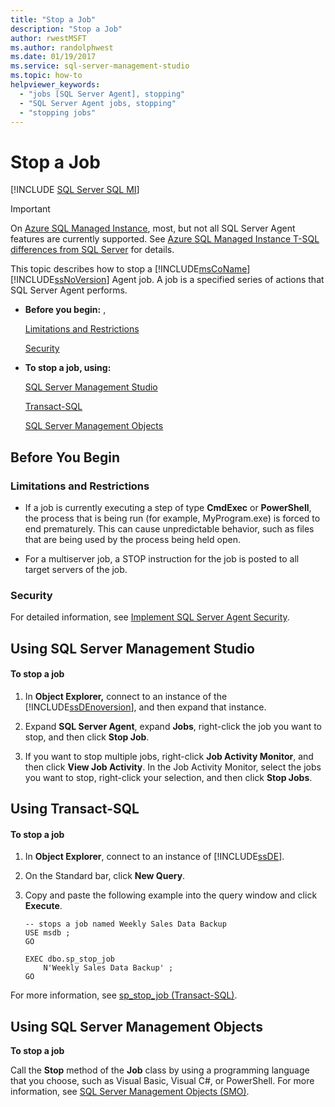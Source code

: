 ```yaml
---
title: "Stop a Job"
description: "Stop a Job"
author: rwestMSFT
ms.author: randolphwest
ms.date: 01/19/2017
ms.service: sql-server-management-studio
ms.topic: how-to
helpviewer_keywords:
  - "jobs [SQL Server Agent], stopping"
  - "SQL Server Agent jobs, stopping"
  - "stopping jobs"
---
```

# Stop a Job
[!INCLUDE [SQL Server SQL MI](../includes/applies-to-version/sql-asdbmi.md)]

> [!IMPORTANT]  
> On [Azure SQL Managed Instance](/azure/sql-database/sql-database-managed-instance), most, but not all SQL Server Agent features are currently supported. See [Azure SQL Managed Instance T-SQL differences from SQL Server](/azure/sql-database/sql-database-managed-instance-transact-sql-information#sql-server-agent) for details.

This topic describes how to stop a [!INCLUDE[msCoName](../includes/msconame-md.md)] [!INCLUDE[ssNoVersion](../includes/ssnoversion-md.md)] Agent job. A job is a specified series of actions that SQL Server Agent performs.  
  
-   **Before you begin:**  ,  
  
    [Limitations and Restrictions](#Restrictions)  
  
    [Security](#Security)  
  
-   **To stop a job, using:**  
  
    [SQL Server Management Studio](#SSMS)  
  
    [Transact-SQL](#TSQL)  
  
    [SQL Server Management Objects](#SMO)  
  
## <a name="BeforeYouBegin"></a>Before You Begin  
  
### <a name="Restrictions"></a>Limitations and Restrictions  
  
-   If a job is currently executing a step of type **CmdExec** or **PowerShell**, the process that is being run (for example, MyProgram.exe) is forced to end prematurely. This can cause unpredictable behavior, such as files that are being used by the process being held open.  
  
-   For a multiserver job, a STOP instruction for the job is posted to all target servers of the job.  
  
### <a name="Security"></a>Security  
For detailed information, see [Implement SQL Server Agent Security](implement-sql-server-agent-security.md).  
  
## <a name="SSMS"></a>Using SQL Server Management Studio  
  
#### To stop a job  
  
1.  In **Object Explorer,** connect to an instance of the [!INCLUDE[ssDEnoversion](../includes/ssdenoversion-md.md)], and then expand that instance.  
  
2.  Expand **SQL Server Agent**, expand **Jobs**, right-click the job you want to stop, and then click **Stop Job**.  
  
3.  If you want to stop multiple jobs, right-click **Job Activity Monitor**, and then click **View Job Activity**. In the Job Activity Monitor, select the jobs you want to stop, right-click your selection, and then click **Stop Jobs**.  
  
## <a name="TSQL"></a>Using Transact-SQL  
  
#### To stop a job  
  
1.  In **Object Explorer**, connect to an instance of [!INCLUDE[ssDE](../includes/ssde-md.md)].  
  
2.  On the Standard bar, click **New Query**.  
  
3.  Copy and paste the following example into the query window and click **Execute**.  
  
    ```  
    -- stops a job named Weekly Sales Data Backup  
    USE msdb ;  
    GO  
  
    EXEC dbo.sp_stop_job  
        N'Weekly Sales Data Backup' ;  
    GO  
    ```  
  
For more information, see [sp_stop_job (Transact-SQL)](/sql/relational-databases/system-stored-procedures/sp-stop-job-transact-sql).  
  
## <a name="SMO"></a>Using SQL Server Management Objects  
**To stop a job**  
  
Call the **Stop** method of the **Job** class by using a programming language that you choose, such as Visual Basic, Visual C#, or PowerShell. For more information, see [SQL Server Management Objects (SMO)](/sql/relational-databases/server-management-objects-smo/sql-server-management-objects-smo-programming-guide).  
